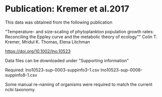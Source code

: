 # Publication: Kremer et al.2017

This data was obtained from the following publication

"Temperature- and size-scaling of phytoplankton population growth rates: Reconciling the Eppley curve and the metabolic theory of ecology""
Colin T. Kremer, Mridul K. Thomas, Elena Litchman

https://doi.org/10.1002/lno.10523

Data files can be downloaded under "Supporting information"

Required:
lno10523-sup-0003-suppinfo3-1.csv
lno10523-sup-0008-suppinfo8-1.csv

Some manual re-naming of organisms were required to match the current ncbi taxonomy.